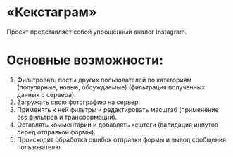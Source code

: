 # «Кекстаграм»
Проект представляет собой упрощённый аналог Instagram.
# Основные возможности:
1. Фильтровать посты других пользователей по категориям (популярные, новые, обсуждаемые) (фильтрация полученных данных с сервера).
2. Загружать свою фотографию на сервер.
3. Применять к ней фильтры и редактировать масштаб (применение css фильтров и трансформаций).
4. Оставлять комментарии и добавлять хештеги (валидация инпутов перед отправкой формы).
5. Происходит обработка ошибок отправки формы и вывод сообщения пользователю.
